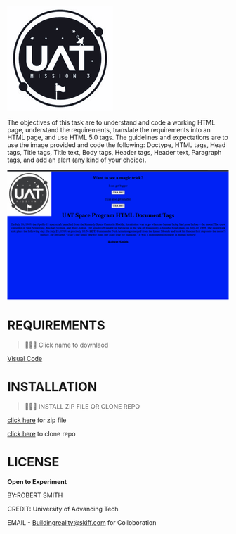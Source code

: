 ![](Program-HTML-Document-Tags-main/pic/UATspaceLogo-1.jpeg)

The objectives of this task are to understand and code a working HTML page, understand the requirements, translate the requirements into an HTML page, and use HTML 5.0 tags. The guidelines and expectations are to use the image provided and code the following: Doctype, HTML tags, Head tags, Title tags, Title text, Body tags, Header tags, Header text, Paragraph tags, and add an alert (any kind of your choice).


![](Program-HTML-Document-Tags-main/pic/work.png)


# REQUIREMENTS

 >👨🏿‍⚖️ Click name to downlaod

[Visual Code](https://code.visualstudio.com/download)


# INSTALLATION

>👨🏿‍⚖️ INSTALL ZIP FILE OR CLONE REPO

[click here](https://github.com/brprod8/Program-HTML-Document-Tags/archive/refs/heads/main.zip) for zip file

[click here](https://github.com/brprod8/Program-HTML-Document-Tags) to clone repo


# LICENSE
**Open to Experiment**

BY:ROBERT SMITH

CREDIT: University of Advancing Tech

EMAIL - Buildingreality@skiff.com for Colloboration 
